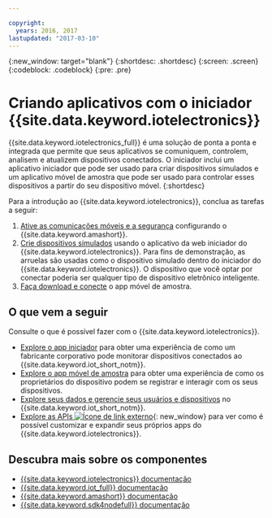 ```yaml
---

copyright:
  years: 2016, 2017
lastupdated: "2017-03-10"
---
```


<!-- Common attributes used in the template are defined as follows: -->
{:new_window: target="blank"}
{:shortdesc: .shortdesc}
{:screen: .screen}
{:codeblock: .codeblock}
{:pre: .pre}

<!-- Note to writers - index.md and iot4egettingstarted.md are (almost) duplicates and a change to one should be made to both. index.md appears within the product app as the getting started page. iot4egettingstarted.md appears as the top level topic in the docs toc. -->

# Criando aplicativos com o iniciador {{site.data.keyword.iotelectronics}}

{{site.data.keyword.iotelectronics_full}} é uma solução de ponta a ponta e integrada que permite que seus aplicativos se comuniquem,
controlem, analisem e atualizem dispositivos conectados. O iniciador inclui um aplicativo iniciador que pode ser usado para criar dispositivos simulados e um aplicativo móvel de amostra que pode ser usado para
controlar esses dispositivos a partir do seu dispositivo móvel.
{:shortdesc}

Para a introdução ao {{site.data.keyword.iotelectronics}}, conclua as tarefas a seguir:

1. [Ative as comunicações móveis e a segurança](https://console.ng.bluemix.net/docs/starters/IotElectronics/iotelectronics_config_mca.html) configurando o {{site.data.keyword.amashort}}.
2. [Crie dispositivos simulados](https://console.ng.bluemix.net/docs/starters/IotElectronics/iot4ecreatingappliances.html) usando o aplicativo da web iniciador do {{site.data.keyword.iotelectronics}}. Para fins de demonstração, as arruelas são usadas como o dispositivo simulado dentro do iniciador do {{site.data.keyword.iotelectronics}}. O dispositivo
que você optar por conectar poderia ser qualquer tipo de dispositivo eletrônico inteligente.
3. [Faça download e conecte](https://console.ng.bluemix.net/docs/starters/IotElectronics/iotelectronics_config_mobile.html) o app móvel de amostra.


## O que vem a seguir
Consulte o que é possível fazer com o {{site.data.keyword.iotelectronics}}.

- [Explore o app iniciador](https://console.ng.bluemix.net/docs/starters/IotElectronics/iot4ecreatingappliances.html) para obter uma experiência de como um fabricante corporativo pode monitorar dispositivos conectados ao {{site.data.keyword.iot_short_notm}}.
- [Explore o app móvel de amostra](https://console.ng.bluemix.net/docs/starters/IotElectronics/iotelectronics_config_mobile.html) para obter uma experiência de como os proprietários do dispositivo podem se registrar e interagir com os seus dispositivos.
- [Explore seus dados e gerencie seus usuários e dispositivos](iotelectronics_dashboard.html) no {{site.data.keyword.iot_short_notm}}.
- [Explore as APIs ![Ícone de link externo](../../icons/launch-glyph.svg)](http://ibmiotforelectronics.mybluemix.net/public/iot4eregistrationapi.html){: new_window} para ver como é possível customizar e expandir seus próprios apps do {{site.data.keyword.iotelectronics}}.

## Descubra mais sobre os componentes
- [{{site.data.keyword.iotelectronics}} documentação](iotelectronics_overview.html)
- [{{site.data.keyword.iot_full}} documentação](https://console.ng.bluemix.net/docs/services/IoT/index.html)
-  [{{site.data.keyword.amashort}} documentação](https://console.ng.bluemix.net/docs/services/mobileaccess/overview.html)
- [{{site.data.keyword.sdk4nodefull}} documentação](https://console.ng.bluemix.net/docs/runtimes/nodejs/index.html#nodejs_runtime)
